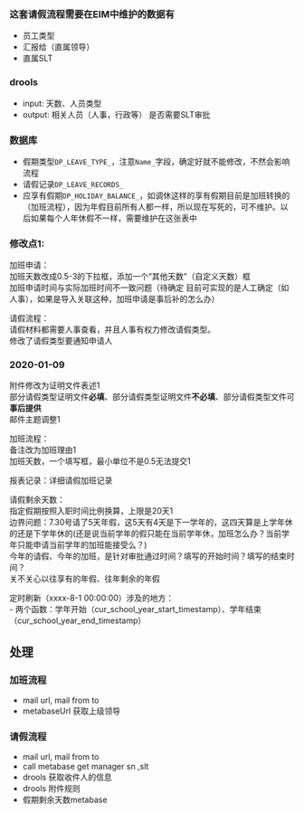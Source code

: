 ### 这套请假流程需要在EIM中维护的数据有
- 员工类型    
- 汇报给（直属领导）
- 直属SLT

### drools    
- input: 天数、人员类型
- output: 相关人员（人事，行政等） 是否需要SLT审批

### 数据库    
- 假期类型`DP_LEAVE_TYPE_`，注意`Name_`字段，确定好就不能修改，不然会影响流程
- 请假记录`DP_LEAVE_RECORDS_`
- 应享有假期`DP_HOLIDAY_BALANCE_`，如调休这样的享有假期目前是加班转换的（加班流程），因为年假目前所有人都一样，所以现在写死的，可不维护。以后如果每个人年休假不一样，需要维护在这张表中

### 修改点1:    
加班申请：    
	加班天数改成0.5-3的下拉框，添加一个“其他天数”（自定义天数）框    
	加班申请时间与实际加班时间不一致问题（待确定 目前可实现的是人工确定（如人事），如果是导入关联这种，加班申请是事后补的怎么办）    

请假流程：    
	请假材料都需要人事查看，并且人事有权力修改请假类型。    
	修改了请假类型要通知申请人    
	
### 2020-01-09    
附件修改为证明文件表述1    
部分请假类型证明文件**必填**、部分请假类型证明文件**不必填**、部分请假类型文件可**事后提供**    
邮件主题调整1    

加班流程：    
	备注改为加班理由1    
	加班天数，一个填写框，最小单位不是0.5无法提交1    
	
报表记录：详细请假加班记录	

请假剩余天数：    
	指定假期按照入职时间比例换算，上限是20天1    
	边界问题：7.30号请了5天年假，这5天有4天是下一学年的，这四天算是上学年休的还是下学年休的(还是说当前学年的假只能在当前学年休，加班怎么办？当前学年只能申请当前学年的加班能接受么？)     
	今年的请假、今年的加班，是针对审批通过时间？填写的开始时间？填写的结束时间？    
	关不关心以往享有的年假、往年剩余的年假
	
定时刷新（xxxx-8-1 00:00:00）涉及的地方：    
	- 两个函数：学年开始（cur_school_year_start_timestamp）、学年结束（cur_school_year_end_timestamp）     
	
## 处理    
### 加班流程    
- mail url, mail from to    
- metabaseUrl 获取上级领导      
### 请假流程    
- mail url, mail from to   
- call metabase get manager sn ,slt    
- drools 获取收件人的信息    
- drools 附件规则   
- 假期剩余天数metabase 

